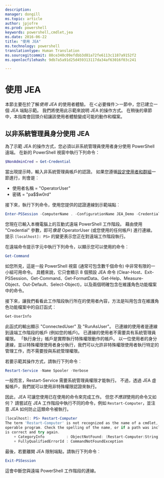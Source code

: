 ```yaml
---
description: 
manager: dongill
ms.topic: article
author: jpjofre
ms.prod: powershell
keywords: powershell,cmdlet,jea
ms.date: 2016-06-22
title: "使用 JEA"
ms.technology: powershell
translationtype: Human Translation
ms.sourcegitcommit: 88ce340c09efdbb3d81a72fe6113c1187a9152f2
ms.openlocfilehash: 9db7a5a91d25d459313117da34af63016f03c241

---
```


# 使用 JEA
本節主要在於了解*使用 JEA* 的使用者體驗。
在＜必要條件＞一節中，您已建立一個 JEA 端點示範。
我們將使用此示範來說明 JEA 的操作方式。
在稍後的章節中，本指南會回頭介紹讓該使用者體驗變成可能的動作和檔案。

## 以非系統管理員身分使用 JEA
為了示範 JEA 的操作方式，您必須以非系統管理員使用者身分使用 PowerShell 遠端。
在新的 PowerShell 視窗中執行下列命令：   

```PowerShell
$NonAdminCred = Get-Credential
```

當出現提示時，輸入非系統管理員帳戶的認證。
如果您遵循[設定使用者和群組](creating-a-domain-controller.md#set-up-users-and-groups)一節進行，則會是︰
-   使用者名稱 = "OperatorUser"
-   密碼 = "pa$$w0rd"

接下來，執行下列命令，使用您提供的認證連線到示範端點︰

```PowerShell
Enter-PSSession -ComputerName . -ConfigurationName JEA_Demo -Credential $NonAdminCred
```

您現在已輸入本機電腦上的互動式遠端 PowerShell 工作階段。
藉由使用 "Credential" 參數，即可*像是* OperatorUser (或您使用的任何帳戶) 進行連線。
提示 `[localhost]: PS>` 的變更表示您正在對遠端工作階段執行。  

在遠端命令提示字元中執行下列命令，以顯示您可以使用的命令︰

```PowerShell
Get-Command
```

如您所見，這是一般 PowerShell 視窗 (通常可包含數千個命令) 中非常有限的一小組可用命令。
具體來說，它只會顯示 8 個預設 JEA 命令 (Clear-Host、Exit-PSSession、Get-Command、Get-FormatData、Get-Help、Measure-Object、Out-Default、Select-Object)，以及兩個明確包含在維護角色功能檔案中的命令。

接下來，讓我們看看此工作階段執行所在的使用者內容，方法是叫用包含在維護角色功能檔案中的自訂函式︰

```PowerShell
Get-UserInfo
```

此函式的輸出顯示 "ConnectedUser" 及 "RunAsUser"。
已連線的使用者是連線到遠端工作階段的帳戶 (例如您的帳戶)。
已連線的使用者不需要具有系統管理員權限。
「執行身分」帳戶是實際執行特殊權限動作的帳戶。
以一位使用者的身分連線，並以特殊權限使用者身分執行，我們可以允許非特殊權限使用者執行特定的管理工作，而不需要授與系統管理權限。

若要示範其操作方式，請執行下列命令︰

```PowerShell
Restart-Service -Name Spooler -Verbose
```

一般而言，Restart-Service 需要系統管理員權限才能執行。
不過，透過 JEA 虛擬帳戶，我們就可以使用非特殊權限認證來執行。

因此，JEA 可讓您使用已在使用的命令來完成工作。
但您*不應該*使用的命令又如何？
請嘗試在 JEA 工作階段中執行不同的命令，例如 `Restart-Computer`，並注意 JEA 如何防止這類命令被執行。

```PowerShell
[localhost]: PS> Restart-Computer
The term 'Restart-Computer' is not recognized as the name of a cmdlet, function, script file, or
operable program. Check the spelling of the name, or if a path was included, verify that the path
is correct and try again.
    + CategoryInfo          : ObjectNotFound: (Restart-Computer:String) [], CommandNotFoundException
    + FullyQualifiedErrorId : CommandNotFoundException
```

最後，若要離開 JEA 限制端點，請執行下列命令︰

```PowerShell
Exit-PSSession
```

這會中斷您與遠端 PowerShell 工作階段的連線。




<!--HONumber=Aug16_HO3-->


